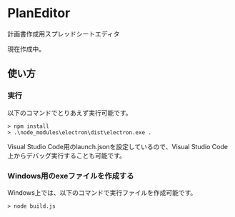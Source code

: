 # PlanEditor
計画書作成用スプレッドシートエディタ

現在作成中。

## 使い方

### 実行
以下のコマンドでとりあえず実行可能です。

```
> npm install
> .\node_modules\electron\dist\electron.exe .
```

Visual Studio Code用のlaunch.jsonを設定しているので、Visual Studio Code上からデバッグ実行することも可能です。

### Windows用のexeファイルを作成する

Windows上では、以下のコマンドで実行ファイルを作成可能です。

```
> node build.js
```